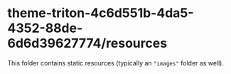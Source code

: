 # theme-triton-4c6d551b-4da5-4352-88de-6d6d39627774/resources

This folder contains static resources (typically an `"images"` folder as well).
